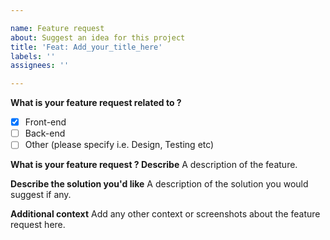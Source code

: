 ```yaml
---

name: Feature request
about: Suggest an idea for this project
title: 'Feat: Add_your_title_here'
labels: ''
assignees: ''

---
```


**What is your feature request related to ?**

- [x] Front-end
- [ ] Back-end
- [ ] Other (please specify i.e. Design, Testing etc)

**What is your feature request ? Describe**
A description of the feature.

**Describe the solution you'd like**
A description of the solution you would suggest if any.

**Additional context**
Add any other context or screenshots about the feature request here.
